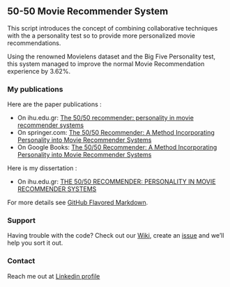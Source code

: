 ## 50-50 Movie Recommender System


This script introduces the concept of combining collaborative techniques with the a personality test so to provide more personalized movie recommendations.

Using the renowned Movielens dataset and the Big Five Personality test, this system managed to improve the normal Movie Recommendation experience by 3.62%.


### My publications

Here are the paper publications :

- On ihu.edu.gr: [The 50/50 recommender: personality in movie recommender systems](https://repository.ihu.edu.gr/xmlui/handle/11544/15259)
- On springer.com: [The 50/50 Recommender: A Method Incorporating Personality into Movie Recommender Systems](https://link.springer.com/chapter/10.1007/978-3-319-65172-9_42)
- On Google Books: [The 50/50 Recommender: A Method Incorporating Personality into Movie Recommender Systems](https://books.google.gr/books?id=gR8vDwAAQBAJ&pg=PA501&lpg=PA501&dq=50%2050%20recommender&source=bl&ots=JoJ1RfJjvj&sig=PpBpu8lKVVExvvUMFD27w3SmnD8&hl=el&sa=X&ved=0ahUKEwjmh_z0sonWAhXhApoKHYCEAq4Q6AEIUjAF#v=onepage&q=50%2050%20recommender&f=false)

Here is my dissertation :

- On ihu.edu.gr: [THE 50/50 RECOMMENDER: PERSONALITY IN MOVIE RECOMMENDER SYSTEMS](https://repository.ihu.edu.gr/xmlui/bitstream/handle/11544/15259/The%2050_50%20Recommender%20System%20Dissertation-Nalmpantis%20Orestis.pdf?sequence=1)

For more details see [GitHub Flavored Markdown](https://guides.github.com/features/mastering-markdown/).

### Support

Having trouble with the code? Check out our [Wiki](https://github.com/5050-MovieRecommender/movie-recommender/wiki), create an [issue](https://github.com/5050-MovieRecommender/movie-recommender/issues) and we’ll help you sort it out.

### Contact

Reach me out at [Linkedin profile](https://gr.linkedin.com/in/orestisnalmpantis)
